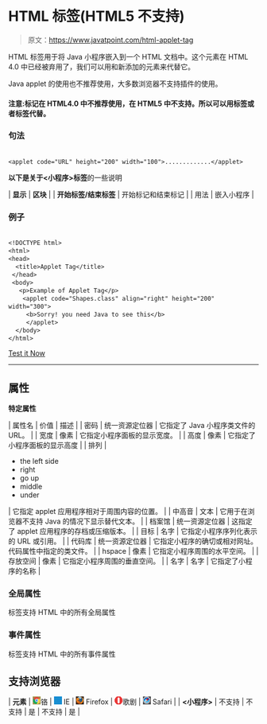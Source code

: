 # HTML <applet>标签(HTML5 不支持)</applet>

> 原文：<https://www.javatpoint.com/html-applet-tag>

HTML <applet>标签用于将 Java 小程序嵌入到一个 HTML 文档中。这个元素在 HTML 4.0 中已经被弃用了，我们可以用<object>和新添加的元素<embed>来代替它。</object></applet>

Java applet 的使用也不推荐使用，大多数浏览器不支持插件的使用。

#### 注意:<applet>标记在 HTML4.0 中不推荐使用，在 HTML5 中不支持。所以可以用<object>标签或者<embed>标签代替<applet>。</applet></object></applet>

### 句法

```

<applet code="URL" height="200" width="100">.............</applet>

```

**以下是关于<小程序>标签**的一些说明

| **显示** | **区块** |
| **开始标签/结束标签** | 开始标记和结束标记 |
| 用法 | 嵌入小程序 |

### 例子

```

<!DOCTYPE html>
<html>
<head>
  <title>Applet Tag</title>
 </head>
 <body>
   <p>Example of Applet Tag</p>
    <applet code="Shapes.class" align="right" height="200" width="300">
     <b>Sorry! you need Java to see this</b>
     </applet>
  </body>
</html>

```

[Test it Now](https://www.javatpoint.com/oprweb/test.jsp?filename=HTMLapplettag)

* * *

## 属性

**特定属性**

| 属性名 | 价值 | 描述 |
| 密码 | 统一资源定位器 | 它指定了 Java 小程序类文件的 URL。 |
| 宽度 | 像素 | 它指定小程序面板的显示宽度。 |
| 高度 | 像素 | 它指定了小程序面板的显示高度 |
| 排列 | 

*   the left side
*   right
*   go up
*   middle
*   under

 | 它指定 applet 应用程序相对于周围内容的位置。 |
| 中高音 | 文本 | 它用于在浏览器不支持 Java 的情况下显示替代文本。 |
| 档案馆 | 统一资源定位器 | 这指定了 applet 应用程序的存档或压缩版本。 |
| 目标 | 名字 | 它指定小程序序列化表示的 URL 或引用。 |
| 代码库 | 统一资源定位器 | 它指定小程序的确切或相对网址。代码属性中指定的类文件。 |
| hspace | 像素 | 它指定小程序周围的水平空间。 |
| 存放空间 | 像素 | 它指定小程序周围的垂直空间。 |
| 名字 | 名字 | 它指定了小程序的名称 |

### 全局属性

<applet>标签支持 HTML 中的所有全局属性</applet>

### 事件属性

<applet>标签支持 HTML 中的所有事件属性</applet>

## 支持浏览器

| **元素** | ![chrome browser](img/4fbdc93dc2016c5049ed108e7318df19.png)铬 | ![ie browser](img/83dd23df1fe8373fd5bf054b2c1dd88b.png) IE | ![firefox browser](img/4f001fff393888a8a807ed29b28145d1.png) Firefox | ![opera browser](img/6cad4a592cc69a052056a0577b4aac65.png)歌剧 | ![safari browser](img/a0f6a9711a92203c5dc5c127fe9c9fca.png) Safari |
| **<小程序>** | 不支持 | 不支持 | 是 | 不支持 | 是 |